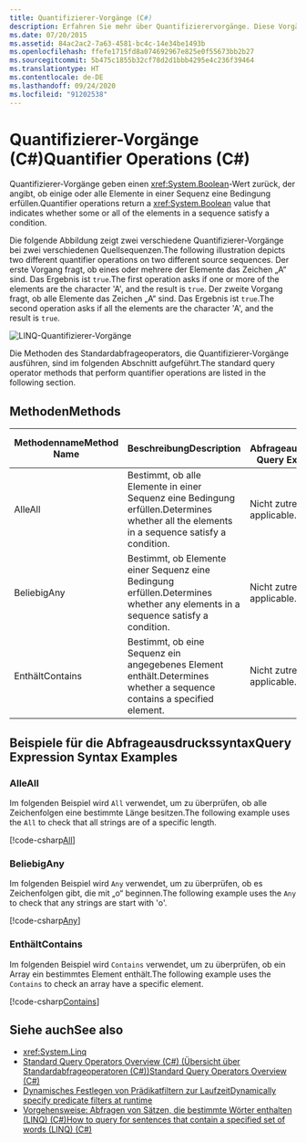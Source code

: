 ```yaml
---
title: Quantifizierer-Vorgänge (C#)
description: Erfahren Sie mehr über Quantifizierervorgänge. Diese Vorgänge geben einen booleschen Wert zurück, der angibt, ob einige oder alle Elemente in einer Sequenz eine Bedingung erfüllen.
ms.date: 07/20/2015
ms.assetid: 84ac2ac2-7a63-4581-bc4c-14e34be1493b
ms.openlocfilehash: ffefe1715fd8a074692967e825e0f55673bb2b27
ms.sourcegitcommit: 5b475c1855b32cf78d2d1bbb4295e4c236f39464
ms.translationtype: HT
ms.contentlocale: de-DE
ms.lasthandoff: 09/24/2020
ms.locfileid: "91202538"
---
```

# <a name="quantifier-operations-c"></a><span data-ttu-id="f615d-104">Quantifizierer-Vorgänge (C#)</span><span class="sxs-lookup"><span data-stu-id="f615d-104">Quantifier Operations (C#)</span></span>

<span data-ttu-id="f615d-105">Quantifizierer-Vorgänge geben einen <xref:System.Boolean>-Wert zurück, der angibt, ob einige oder alle Elemente in einer Sequenz eine Bedingung erfüllen.</span><span class="sxs-lookup"><span data-stu-id="f615d-105">Quantifier operations return a <xref:System.Boolean> value that indicates whether some or all of the elements in a sequence satisfy a condition.</span></span>  
  
 <span data-ttu-id="f615d-106">Die folgende Abbildung zeigt zwei verschiedene Quantifizierer-Vorgänge bei zwei verschiedenen Quellsequenzen.</span><span class="sxs-lookup"><span data-stu-id="f615d-106">The following illustration depicts two different quantifier operations on two different source sequences.</span></span> <span data-ttu-id="f615d-107">Der erste Vorgang fragt, ob eines oder mehrere der Elemente das Zeichen „A“ sind. Das Ergebnis ist `true`.</span><span class="sxs-lookup"><span data-stu-id="f615d-107">The first operation asks if one or more of the elements are the character 'A', and the result is `true`.</span></span> <span data-ttu-id="f615d-108">Der zweite Vorgang fragt, ob alle Elemente das Zeichen „A“ sind. Das Ergebnis ist `true`.</span><span class="sxs-lookup"><span data-stu-id="f615d-108">The second operation asks if all the elements are the character 'A', and the result is `true`.</span></span>  
  
 ![LINQ-Quantifizierer-Vorgänge](./media/quantifier-operations/linq-quantifier-operations.png)  
  
 <span data-ttu-id="f615d-110">Die Methoden des Standardabfrageoperators, die Quantifizierer-Vorgänge ausführen, sind im folgenden Abschnitt aufgeführt.</span><span class="sxs-lookup"><span data-stu-id="f615d-110">The standard query operator methods that perform quantifier operations are listed in the following section.</span></span>  
  
## <a name="methods"></a><span data-ttu-id="f615d-111">Methoden</span><span class="sxs-lookup"><span data-stu-id="f615d-111">Methods</span></span>  
  
|<span data-ttu-id="f615d-112">Methodenname</span><span class="sxs-lookup"><span data-stu-id="f615d-112">Method Name</span></span>|<span data-ttu-id="f615d-113">Beschreibung</span><span class="sxs-lookup"><span data-stu-id="f615d-113">Description</span></span>|<span data-ttu-id="f615d-114">C#-Abfrageausdruckssyntax</span><span class="sxs-lookup"><span data-stu-id="f615d-114">C# Query Expression Syntax</span></span>|<span data-ttu-id="f615d-115">Weitere Informationen</span><span class="sxs-lookup"><span data-stu-id="f615d-115">More Information</span></span>|  
|-----------------|-----------------|---------------------------------|----------------------|  
|<span data-ttu-id="f615d-116">Alle</span><span class="sxs-lookup"><span data-stu-id="f615d-116">All</span></span>|<span data-ttu-id="f615d-117">Bestimmt, ob alle Elemente in einer Sequenz eine Bedingung erfüllen.</span><span class="sxs-lookup"><span data-stu-id="f615d-117">Determines whether all the elements in a sequence satisfy a condition.</span></span>|<span data-ttu-id="f615d-118">Nicht zutreffend.</span><span class="sxs-lookup"><span data-stu-id="f615d-118">Not applicable.</span></span>|<xref:System.Linq.Enumerable.All%2A?displayProperty=nameWithType><br /><br /> <xref:System.Linq.Queryable.All%2A?displayProperty=nameWithType>|  
|<span data-ttu-id="f615d-119">Beliebig</span><span class="sxs-lookup"><span data-stu-id="f615d-119">Any</span></span>|<span data-ttu-id="f615d-120">Bestimmt, ob Elemente einer Sequenz eine Bedingung erfüllen.</span><span class="sxs-lookup"><span data-stu-id="f615d-120">Determines whether any elements in a sequence satisfy a condition.</span></span>|<span data-ttu-id="f615d-121">Nicht zutreffend.</span><span class="sxs-lookup"><span data-stu-id="f615d-121">Not applicable.</span></span>|<xref:System.Linq.Enumerable.Any%2A?displayProperty=nameWithType><br /><br /> <xref:System.Linq.Queryable.Any%2A?displayProperty=nameWithType>|  
|<span data-ttu-id="f615d-122">Enthält</span><span class="sxs-lookup"><span data-stu-id="f615d-122">Contains</span></span>|<span data-ttu-id="f615d-123">Bestimmt, ob eine Sequenz ein angegebenes Element enthält.</span><span class="sxs-lookup"><span data-stu-id="f615d-123">Determines whether a sequence contains a specified element.</span></span>|<span data-ttu-id="f615d-124">Nicht zutreffend.</span><span class="sxs-lookup"><span data-stu-id="f615d-124">Not applicable.</span></span>|<xref:System.Linq.Enumerable.Contains%2A?displayProperty=nameWithType><br /><br /> <xref:System.Linq.Queryable.Contains%2A?displayProperty=nameWithType>|  

## <a name="query-expression-syntax-examples"></a><span data-ttu-id="f615d-125">Beispiele für die Abfrageausdruckssyntax</span><span class="sxs-lookup"><span data-stu-id="f615d-125">Query Expression Syntax Examples</span></span>  
  
### <a name="all"></a><span data-ttu-id="f615d-126">Alle</span><span class="sxs-lookup"><span data-stu-id="f615d-126">All</span></span>  

<span data-ttu-id="f615d-127">Im folgenden Beispiel wird `All` verwendet, um zu überprüfen, ob alle Zeichenfolgen eine bestimmte Länge besitzen.</span><span class="sxs-lookup"><span data-stu-id="f615d-127">The following example uses the `All` to check that all strings are of a specific length.</span></span>
  
[!code-csharp[All](~/samples/snippets/csharp/VS_Snippets_VBCSharp/CsLINQQuantifier/CS/Quantifier.cs#All)]  
  
### <a name="any"></a><span data-ttu-id="f615d-128">Beliebig</span><span class="sxs-lookup"><span data-stu-id="f615d-128">Any</span></span>  

<span data-ttu-id="f615d-129">Im folgenden Beispiel wird `Any` verwendet, um zu überprüfen, ob es Zeichenfolgen gibt, die mit „o“ beginnen.</span><span class="sxs-lookup"><span data-stu-id="f615d-129">The following example uses the `Any` to check that any strings are start with 'o'.</span></span>  
  
[!code-csharp[Any](~/samples/snippets/csharp/VS_Snippets_VBCSharp/CsLINQQuantifier/CS/Quantifier.cs#Any)]  
  
### <a name="contains"></a><span data-ttu-id="f615d-130">Enthält</span><span class="sxs-lookup"><span data-stu-id="f615d-130">Contains</span></span>  

<span data-ttu-id="f615d-131">Im folgenden Beispiel wird `Contains` verwendet, um zu überprüfen, ob ein Array ein bestimmtes Element enthält.</span><span class="sxs-lookup"><span data-stu-id="f615d-131">The following example uses the `Contains` to check an array have a specific element.</span></span>  
  
[!code-csharp[Contains](~/samples/snippets/csharp/VS_Snippets_VBCSharp/CsLINQQuantifier/CS/Quantifier.cs#Contains)]  
  
## <a name="see-also"></a><span data-ttu-id="f615d-132">Siehe auch</span><span class="sxs-lookup"><span data-stu-id="f615d-132">See also</span></span>

- <xref:System.Linq>
- [<span data-ttu-id="f615d-133">Standard Query Operators Overview (C#) (Übersicht über Standardabfrageoperatoren (C#))</span><span class="sxs-lookup"><span data-stu-id="f615d-133">Standard Query Operators Overview (C#)</span></span>](./standard-query-operators-overview.md)
- [<span data-ttu-id="f615d-134">Dynamisches Festlegen von Prädikatfiltern zur Laufzeit</span><span class="sxs-lookup"><span data-stu-id="f615d-134">Dynamically specify predicate filters at runtime</span></span>](../../../linq/dynamically-specify-predicate-filters-at-runtime.md)
- [<span data-ttu-id="f615d-135">Vorgehensweise: Abfragen von Sätzen, die bestimmte Wörter enthalten (LINQ) (C#)</span><span class="sxs-lookup"><span data-stu-id="f615d-135">How to query for sentences that contain a specified set of words (LINQ) (C#)</span></span>](./how-to-query-for-sentences-that-contain-a-specified-set-of-words-linq.md)

